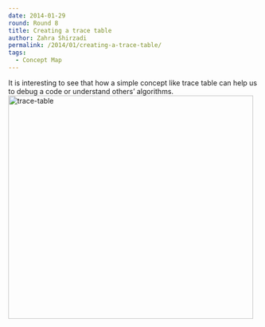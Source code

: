 ```yaml
---
date: 2014-01-29
round: Round 8
title: Creating a trace table
author: Zahra Shirzadi
permalink: /2014/01/creating-a-trace-table/
tags:
  - Concept Map
---
```

It is interesting to see that how a simple concept like trace table can help us to debug a code or understand others’ algorithms.[<img class="alignnone size-full wp-image-5721" alt="trace-table" src="/training-course/uploads/2014/01/trace-table.png" width="492" height="448" />][1]

 [1]: /training-course/uploads/2014/01/trace-table.png
